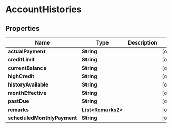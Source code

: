 

# AccountHistories


## Properties

| Name | Type | Description | Notes |
|------------ | ------------- | ------------- | -------------|
|**actualPayment** | **String** |  |  [optional] |
|**creditLimit** | **String** |  |  [optional] |
|**currentBalance** | **String** |  |  [optional] |
|**highCredit** | **String** |  |  [optional] |
|**historyAvailable** | **String** |  |  [optional] |
|**monthEffective** | **String** |  |  [optional] |
|**pastDue** | **String** |  |  [optional] |
|**remarks** | [**List&lt;Remarks2&gt;**](Remarks2.md) |  |  [optional] |
|**scheduledMonthlyPayment** | **String** |  |  [optional] |




